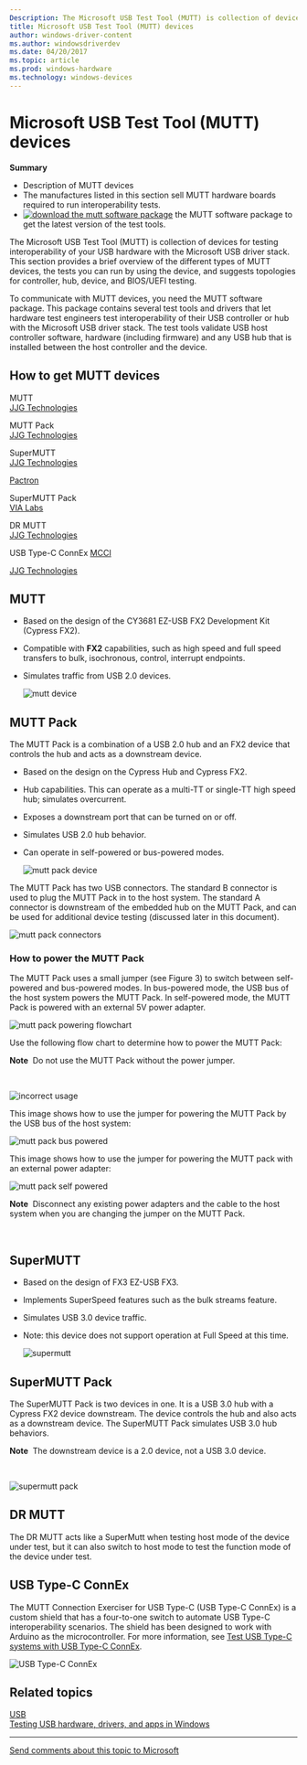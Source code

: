 ```yaml
---
Description: The Microsoft USB Test Tool (MUTT) is collection of devices for testing interoperability of your USB hardware with the Microsoft USB driver stack.
title: Microsoft USB Test Tool (MUTT) devices
author: windows-driver-content
ms.author: windowsdriverdev
ms.date: 04/20/2017
ms.topic: article
ms.prod: windows-hardware
ms.technology: windows-devices
---
```


# Microsoft USB Test Tool (MUTT) devices


**Summary**

-   Description of MUTT devices
-   The manufactures listed in this section sell MUTT hardware boards required to run interoperability tests.
-   [![download the mutt software package](images/download.png)](http://go.microsoft.com/fwlink/p/?LinkId=786621) the MUTT software package to get the latest version of the test tools.

The Microsoft USB Test Tool (MUTT) is collection of devices for testing interoperability of your USB hardware with the Microsoft USB driver stack. This section provides a brief overview of the different types of MUTT devices, the tests you can run by using the device, and suggests topologies for controller, hub, device, and BIOS/UEFI testing.

To communicate with MUTT devices, you need the MUTT software package. This package contains several test tools and drivers that let hardware test engineers test interoperability of their USB controller or hub with the Microsoft USB driver stack. The test tools validate USB host controller software, hardware (including firmware) and any USB hub that is installed between the host controller and the device.

## How to get MUTT devices


<a href="" id="mutt"></a>MUTT  
[JJG Technologies]( http://go.microsoft.com/fwlink/p/?linkid=618287)

<a href="" id="mutt-pack"></a>MUTT Pack  
[JJG Technologies]( http://go.microsoft.com/fwlink/p/?linkid=618287)

<a href="" id="supermutt"></a>SuperMUTT  
[JJG Technologies]( http://go.microsoft.com/fwlink/p/?linkid=618287)

[Pactron](http://pactronstore.com/products/supermutt.mdl)

<a href="" id="supermutt-pack"></a>SuperMUTT Pack  
[VIA Labs](http://go.microsoft.com/fwlink/p/?linkid=618285)

<a href="" id="dr-mutt"></a>DR MUTT  
[JJG Technologies]( http://go.microsoft.com/fwlink/p/?linkid=618287)

<a href="" id="mutt-connex-c"></a>USB Type-C ConnEx
[MCCI](http://go.microsoft.com/fwlink/p/?LinkId=733488)

[JJG Technologies]( http://go.microsoft.com/fwlink/p/?linkid=618287)

## MUTT


-   Based on the design of the CY3681 EZ-USB FX2 Development Kit (Cypress FX2).
-   Compatible with **FX2** capabilities, such as high speed and full speed transfers to bulk, isochronous, control, interrupt endpoints.
-   Simulates traffic from USB 2.0 devices.

    ![mutt device](images/fig1-mutt-device.png)

## <a href="" id="mutt-pack-"></a>MUTT Pack


The MUTT Pack is a combination of a USB 2.0 hub and an FX2 device that controls the hub and acts as a downstream device.

-   Based on the design on the Cypress Hub and Cypress FX2.
-   Hub capabilities. This can operate as a multi-TT or single-TT high speed hub; simulates overcurrent.
-   Exposes a downstream port that can be turned on or off.
-   Simulates USB 2.0 hub behavior.
-   Can operate in self-powered or bus-powered modes.

    ![mutt pack device](images/fig2-muttpackdevice.png)

The MUTT Pack has two USB connectors. The standard B connector is used to plug the MUTT Pack in to the host system. The standard A connector is downstream of the embedded hub on the MUTT Pack, and can be used for additional device testing (discussed later in this document).

![mutt pack connectors](images/fig3-muttpackconnectors.png)

### How to power the MUTT Pack

The MUTT Pack uses a small jumper (see Figure 3) to switch between self-powered and bus-powered modes. In bus-powered mode, the USB bus of the host system powers the MUTT Pack. In self-powered mode, the MUTT Pack is powered with an external 5V power adapter.

![mutt pack powering flowchart](images/fig4-muttpackpoweringflowchart.png)

Use the following flow chart to determine how to power the MUTT Pack:

**Note**  Do not use the MUTT Pack without the power jumper.

 

![incorrect usage](images/fig5-muttpackincorrectusage.png)

This image shows how to use the jumper for powering the MUTT Pack by the USB bus of the host system:

![mutt pack bus powered](images/fig6-muttpackbuspowered.png)

This image shows how to use the jumper for powering the MUTT pack with an external power adapter:

![mutt pack self powered](images/fig7-muttpackselfpowered.png)

**Note**  Disconnect any existing power adapters and the cable to the host system when you are changing the jumper on the MUTT Pack.

 

## <a href="" id="supermutt-"></a>SuperMUTT


-   Based on the design of FX3 EZ-USB FX3.
-   Implements SuperSpeed features such as the bulk streams feature.
-   Simulates USB 3.0 device traffic.
-   Note: this device does not support operation at Full Speed at this time.

    ![supermutt](images/fig8-supermutt.png)

## SuperMUTT Pack


The SuperMUTT Pack is two devices in one. It is a USB 3.0 hub with a Cypress FX2 device downstream. The device controls the hub and also acts as a downstream device. The SuperMUTT Pack simulates USB 3.0 hub behaviors.

**Note**  The downstream device is a 2.0 device, not a USB 3.0 device.

 

![supermutt pack](images/supermuttpack.png)

## DR MUTT


The DR MUTT acts like a SuperMutt when testing host mode of the device under test, but it can also switch to host mode to test the function mode of the device under test.

## USB Type-C ConnEx


The MUTT Connection Exerciser for USB Type-C (USB Type-C ConnEx) is a custom shield that has a four-to-one switch to automate USB Type-C interoperability scenarios. The shield has been designed to work with Arduino as the microcontroller. For more information, see [Test USB Type-C systems with USB Type-C ConnEx](test-usb-type-c-systems-with-mutt-connex-c.md).

![USB Type-C ConnEx](images/connexc-side.jpg)

## Related topics
[USB](https://msdn.microsoft.com/library/windows/hardware/ff538930)  
[Testing USB hardware, drivers, and apps in Windows](usb-driver-testing-guide.md)  

--------------------
[Send comments about this topic to Microsoft](mailto:wsddocfb@microsoft.com?subject=Documentation%20feedback%20%5Busbcon\buses%5D:%20Microsoft%20USB%20Test%20Tool%20%28MUTT%29%20devices%20%20RELEASE:%20%281/26/2017%29&body=%0A%0APRIVACY%20STATEMENT%0A%0AWe%20use%20your%20feedback%20to%20improve%20the%20documentation.%20We%20don't%20use%20your%20email%20address%20for%20any%20other%20purpose,%20and%20we'll%20remove%20your%20email%20address%20from%20our%20system%20after%20the%20issue%20that%20you're%20reporting%20is%20fixed.%20While%20we're%20working%20to%20fix%20this%20issue,%20we%20might%20send%20you%20an%20email%20message%20to%20ask%20for%20more%20info.%20Later,%20we%20might%20also%20send%20you%20an%20email%20message%20to%20let%20you%20know%20that%20we've%20addressed%20your%20feedback.%0A%0AFor%20more%20info%20about%20Microsoft's%20privacy%20policy,%20see%20http://privacy.microsoft.com/default.aspx. "Send comments about this topic to Microsoft")



